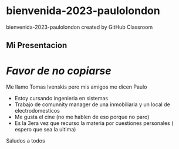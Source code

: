 # bienvenida-2023-paulolondon
bienvenida-2023-paulolondon created by GitHub Classroom
## **Mi Presentacion**
# *Favor de no copiarse*

Me llamo Tomas Ivenskis pero mis amigos me dicen Paulo

- Estoy cursando ingenieria en sistemas
- Trabajo de comunnity manager de una inmobiliaria y un local de electrodomesticos
- Me gusta el cine (no me hablen de eso porque no paro)
- Es la 3era vez que recurso la materia por cuestiones personales ( espero que sea la ultima)

Saludos a todos
